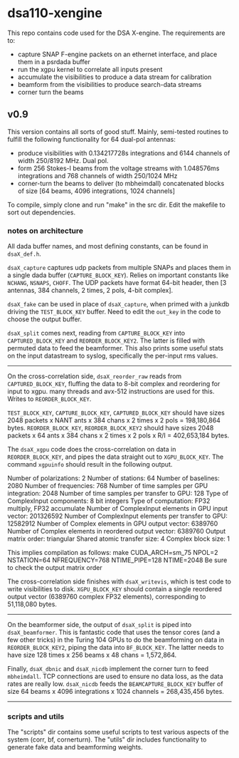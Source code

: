 # dsa110-xengine


This repo contains code used for the DSA X-engine. The requirements are to:
 - capture SNAP F-engine packets on an ethernet interface, and place them in a psrdada buffer
 - run the xgpu kernel to correlate all inputs present
 - accumulate the visibilities to produce a data stream for calibration
 - beamform from the visibilities to produce search-data streams
 - corner turn the beams
 
 ## v0.9
 
 This version contains all sorts of good stuff. Mainly, semi-tested routines to fulfill the following functionality for 64 dual-pol antennas:
  - produce visibilities with 0.134217728s integrations and 6144 channels of width 250/8192 MHz. Dual pol.
  - form 256 Stokes-I beams from the voltage streams with 1.048576ms integrations and 768 channels of width 250/1024 MHz 
  - corner-turn the beams to deliver (to mbheimdall) concatenated blocks of size [64 beams, 4096 integrations, 1024 channels]
  
 To compile, simply clone and run "make" in the src dir. Edit the makefile to sort out dependencies.
 
 ### notes on architecture
 
 All dada buffer names, and most defining constants, can be found in `dsaX_def.h`.
 
 `dsaX_capture` captures udp packets from multiple SNAPs and places them in a single dada buffer (`CAPTURE_BLOCK_KEY`). Relies on important constants like `NCHANG`, `NSNAPS`, `CHOFF`. The UDP packets have format 64-bit header, then [3 antennas, 384 channels, 2 times, 2 pols, 4-bit complex]. 
 
 `dsaX_fake` can be used in place of `dsaX_capture`, when primed with a junkdb driving the `TEST_BLOCK_KEY` buffer. Need to edit the `out_key` in the code to choose the output buffer.  
 
 `dsaX_split` comes next, reading from `CAPTURE_BLOCK_KEY` into `CAPTURED_BLOCK_KEY` and `REORDER_BLOCK_KEY2`. The latter is filled with permuted data to feed the beamformer. This also prints some useful stats on the input datastream to syslog, specifically the per-input rms values. 
 
 ---
 
 On the cross-correlation side, `dsaX_reorder_raw` reads from `CAPTURED_BLOCK_KEY`, fluffing the data to 8-bit complex and reordering for input to xgpu. many threads and avx-512 instructions are used for this. Writes to `REORDER_BLOCK_KEY`.
 
`TEST_BLOCK_KEY`, `CAPTURE_BLOCK_KEY`, `CAPTURED_BLOCK_KEY` should have sizes 2048 packets x NANT ants x 384 chans x 2 times x 2 pols = 198,180,864 bytes.  `REORDER_BLOCK_KEY`, `REORDER_BLOCK_KEY2` should have sizes 2048 packets x 64 ants x 384 chans x 2 times x 2 pols x R/I = 402,653,184 bytes. 

The `dsaX_xgpu` code does the cross-correlation on data in `REORDER_BLOCK_KEY`, and pipes the data straight out to `XGPU_BLOCK_KEY`. The command `xgpuinfo` should result in the following output.

Number of polarizations: 2
Number of stations: 64
Number of baselines: 2080
Number of frequencies: 768
Number of time samples per GPU integration: 2048
Number of time samples per transfer to GPU: 128
Type of ComplexInput components: 8 bit integers
Type of computation: FP32 multiply, FP32 accumulate
Number of ComplexInput elements in GPU input vector: 201326592
Number of ComplexInput elements per transfer to GPU: 12582912
Number of Complex elements in GPU output vector: 6389760
Number of Complex elements in reordered output vector: 6389760
Output matrix order: triangular
Shared atomic transfer size: 4
Complex block size: 1

This implies compilation as follows:
make CUDA_ARCH=sm_75 NPOL=2 NSTATION=64 NFREQUENCY=768 NTIME_PIPE=128 NTIME=2048
Be sure to check the output matrix order

The cross-correlation side finishes with `dsaX_writevis`, which is test code to write visibilities to disk. `XGPU_BLOCK_KEY` should contain a single reordered output vector (6389760 complex FP32 elements), corresponding to 51,118,080 bytes. 

---

On the beamformer side, the output of `dsaX_split` is piped into `dsaX_beamformer`. This is fantastic code that uses the tensor cores (and a few other tricks) in the Turing 104 GPUs to do the beamforming on data in `REORDER_BLOCK_KEY2`, piping the data into `BF_BLOCK_KEY`. The latter needs to have size 128 times x 256 beams x 48 chans = 1,572,864. 

Finally, `dsaX_dbnic` and `dsaX_nicdb` implement the corner turn to feed `mbheimdall`. TCP connections are used to ensure no data loss, as the data rates are really low. `dsaX_nicdb` feeds the `BEAMCAPTURE_BLOCK_KEY` buffer of size 64 beams x 4096 integrations x 1024 channels = 268,435,456 bytes. 

---

### scripts and utils

The "scripts" dir contains some useful scripts to test various aspects of the system (corr, bf, cornerturn). The "utils" dir includes functionality to generate fake data and beamforming weights. 



 
 
 

